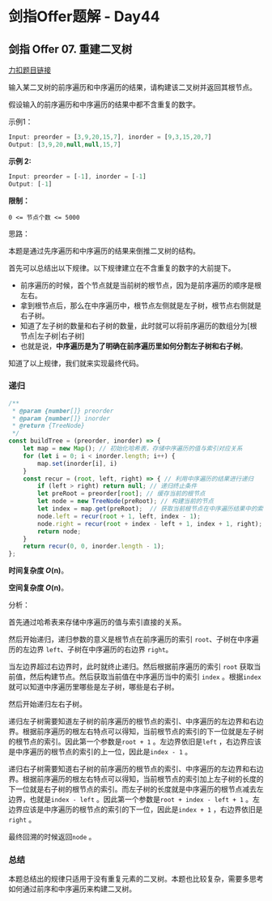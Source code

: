 # **剑指Offer题解 - Day44**

## 剑指 Offer 07. 重建二叉树

[力扣题目链接](https://leetcode-cn.com/leetbook/read/illustration-of-algorithm/99lxci/)

输入某二叉树的前序遍历和中序遍历的结果，请构建该二叉树并返回其根节点。

假设输入的前序遍历和中序遍历的结果中都不含重复的数字。

示例1：

```jsx
Input: preorder = [3,9,20,15,7], inorder = [9,3,15,20,7]
Output: [3,9,20,null,null,15,7]
```

**示例 2:**

```jsx
Input: preorder = [-1], inorder = [-1]
Output: [-1]
```

**限制：**

`0 <= 节点个数 <= 5000`

思路：

本题是通过先序遍历和中序遍历的结果来倒推二叉树的结构。

首先可以总结出以下规律。以下规律建立在不含重复的数字的大前提下。

- 前序遍历的时候，首个节点就是当前树的根节点，因为是前序遍历的顺序是根左右。
- 拿到根节点后，那么在中序遍历中，根节点左侧就是左子树，根节点右侧就是右子树。
- 知道了左子树的数量和右子树的数量，此时就可以将前序遍历的数组分为[根节点|左子树|右子树]
- 也就是说，**中序遍历是为了明确在前序遍历里如何分割左子树和右子树**。

知道了以上规律，我们就来实现最终代码。

### 递归

```jsx
/**
 * @param {number[]} preorder
 * @param {number[]} inorder
 * @return {TreeNode}
 */
const buildTree = (preorder, inorder) => {
    let map = new Map(); // 初始化哈希表，存储中序遍历的值与索引对应关系
    for (let i = 0; i < inorder.length; i++) {
        map.set(inorder[i], i)
    }
    const recur = (root, left, right) => { // 利用中序遍历的结果进行递归
        if (left > right) return null; // 递归终止条件
        let preRoot = preorder[root]; // 缓存当前的根节点
        let node = new TreeNode(preRoot); // 构建当前的节点
        let index = map.get(preRoot);  // 获取当前根节点在中序遍历结果中的索引
        node.left = recur(root + 1, left, index - 1);
        node.right = recur(root + index - left + 1, index + 1, right);
        return node;
    }
    return recur(0, 0, inorder.length - 1);
};
```

**时间复杂度 *O*(n)**。

**空间复杂度 *O*(n)**。

分析：

首先通过哈希表来存储中序遍历的值与索引直接的关系。

然后开始递归，递归参数的意义是根节点在前序遍历的索引 `root`、子树在中序遍历的左边界 `left`、子树在中序遍历的右边界 `right`。

当左边界超过右边界时，此时就终止递归。然后根据前序遍历的索引 `root` 获取当前值，然后构建节点。然后获取当前值在中序遍历当中的索引 `index` 。根据`index`就可以知道中序遍历里哪些是左子树，哪些是右子树。

然后开始递归左右子树。

递归左子树需要知道左子树的前序遍历的根节点的索引、中序遍历的左边界和右边界。根据前序遍历的根左右特点可以得知，当前根节点的索引的下一位就是左子树的根节点的索引。因此第一个参数是`root + 1` 。左边界依旧是`left` ，右边界应该是中序遍历的根节点的索引的上一位，因此是`index - 1` 。

递归右子树需要知道右子树的前序遍历的根节点的索引、中序遍历的左边界和右边界。根据前序遍历的根左右特点可以得知，当前根节点的索引加上左子树的长度的下一位就是右子树的根节点的索引。而左子树的长度就是中序遍历的根节点减去左边界，也就是`index - left` 。因此第一个参数是`root + index - left + 1` 。左边界应该是中序遍历的根节点的索引的下一位，因此是`index + 1` ，右边界依旧是`right` 。

最终回溯的时候返回`node` 。

### 总结

本题总结出的规律只适用于没有重复元素的二叉树。本题也比较复杂，需要多思考如何通过前序和中序遍历来构建二叉树。
